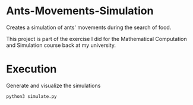 # Ants-Movements-Simulation

Creates a simulation of ants' movements during the search of food.

This project is part of the exercise I did for the Mathematical Computation and Simulation course back at my university.

# Execution

Generate and visualize the simulations
```
python3 simulate.py
```
